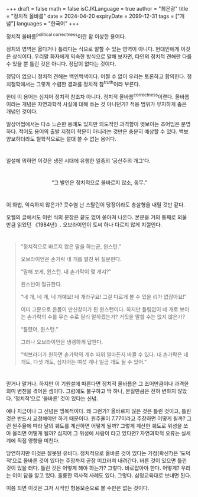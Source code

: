 +++
draft = false
math = false
isCJKLanguage = true
author = "최은광"
title = "정치적 올바름"
date = 2024-04-20
expiryDate = 2099-12-31
tags = ["개념"]
languages = "한국어"
+++

정치적 올바름<sup>political correctness</sup>이란 참 이상한 용어다.

정치의 영역은 옳다거나 틀리다는 식으로 말할 수 있는 영역이 아니다. 현대인에게 이것은 상식이다. 우리말 화자에게 익숙한 방식으로 말해 보자면, 타인의 정치적 견해란 다를 수 있을 뿐 틀린 것은 아니다. 정답이 없다는 것이다.

정답이 없으니 정치적 견해는 백인백색이다. 어쩔 수 없이 우리는 토론하고 합의한다. 정치철학에서는 그렇게 수렴한 결과를 정치적 참<sup>truth</sup>이라 부른다.

한데 이 용어는 심지어 정치적 참조차 아니다. 정치적 올바름<sup>correctness</sup>이랜다. 올바름이라는 개념은 자연과학적 사실에 대해 쓰는 것 아니던가? 적용 범위가 무지하게 좁은 개념인 것이다.

일상어법에서는 다소 느슨한 용례도 있지만 의도적인 과격함이 엿보이는 조어임은 분명하다. 적어도 용어의 출발 지점이 학문이 아니라는 것만은 충분히 예상할 수 있다. 백보 양보하더라도 철학적으로는 절대 쓸 수 없는 용어다.

#

일설에 의하면 이것은 냉전 시대에 유행한 일종의 ‘공산주의 개그’다.

#

<center>“그 발언은 정치적으로 올바르지 않소, 동무.”</center>

#

이 화법, 익숙하지 않은가? 콧수염 난 스탈린이 당장이라도 총살형을 내릴 것만 같다.

오웰의 글에서도 이런 식의 문장은 끝도 없이 쏟아져 나온다. 본문을 거의 통째로 외울 만큼 읽었던 《1984년》. 오브라이언이 토씨 하나 다르지 않게 지껄인다.

#

<blockquote>
“정치적으로 바르지 않은 말을 하는군, 윈스턴.”

오브라이언은 손가락 네 개를 펼친 뒤 질문한다.

“말해 보게, 윈스턴. 내 손가락이 몇 개지?”

윈스턴이 절규한다.

“네 개, 네 개, 네 개예요! 네 개라구요! 그걸 다르게 볼 수 있을 리가 없잖아요!”

이미 고문으로 온몸이 만신창이가 된 윈스턴이다. 하지만 틀림없이 네 개로 보이는 손가락의 수를 무슨 수로 달리 말하겠는가? 거짓을 말할 수는 없지 않은가?

“틀렸어, 윈스턴.”

그러나 오브라이언은 냉랭하게 답한다.

“빅브라더가 원하면 손가락의 개수 따위 얼마든지 바뀔 수 있다. 내 손가락은 네 개도, 다섯 개도, 심지어는 여섯 개나 일곱 개도 될 수 있어.”
</blockquote>

#

믿거나 말거나. 하지만 이 기원설에 따른다면 정치적 올바름은 그 조어만큼이나 과격한 의미 변천을 겪어온 셈이다. 그럼에도 불구하고 딱 하나, 본질만큼은 전혀 변하지 않았다. ‘정치적’으로 ‘올바른’ 것이 있다는 신념.

예나 지금이나 그 신념은 맹목적이다. 왜 그런가? 올바르지 않은 것은 틀린 것이고, 틀린 것은 반드시 교정해야만 하기 때문이다. 원주율이 7.77이라고 주장하면 어떻게 될까? 그런 원주율에 따라 달의 궤도를 계산하면 어떻게 될까? 그렇게 계산한 궤도로 위성을 쏘아 올리면 어떻게 될까? 심지어 그 위성에 사람이 타고 있다면? 자연과학적 오류는 실세계에 직접 영향을 미친다.

당연하지만 이것은 잘못된 유비다. 정치적으로 올바른 것이 있다는 가정(확신?)은 ‘도덕적’으로 올바른 것이 있다는 주장까지 곧장 미끄러져 내려간다. 바른 것이 있으면 틀린 것이 있을 터다. 틀린 것은 어떻게 해야 하는가? 그렇다. 바로잡아야 한다. 어떻게? 우리는 이미 답을 알고 있다. 훌륭한 역사적 사례도 있다. 그렇다. 삼청교육대로 보내면 된다.

이쯤 되면 이것은 그저 시적인 형용모순으로 볼 수만은 없는 것이다.